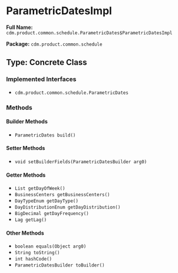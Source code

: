 # ParametricDatesImpl

**Full Name:** `cdm.product.common.schedule.ParametricDates$ParametricDatesImpl`

**Package:** `cdm.product.common.schedule`

## Type: Concrete Class

### Implemented Interfaces

- `cdm.product.common.schedule.ParametricDates`

### Methods

#### Builder Methods

- `ParametricDates build()`

#### Setter Methods

- `void setBuilderFields(ParametricDatesBuilder arg0)`

#### Getter Methods

- `List getDayOfWeek()`
- `BusinessCenters getBusinessCenters()`
- `DayTypeEnum getDayType()`
- `DayDistributionEnum getDayDistribution()`
- `BigDecimal getDayFrequency()`
- `Lag getLag()`

#### Other Methods

- `boolean equals(Object arg0)`
- `String toString()`
- `int hashCode()`
- `ParametricDatesBuilder toBuilder()`

